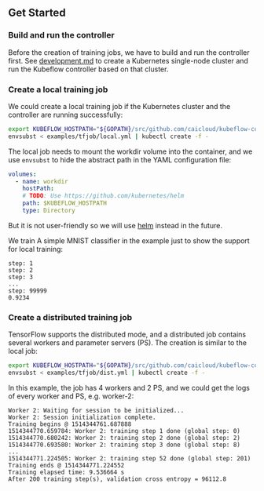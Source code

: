 ## Get Started

### Build and run the controller

Before the creation of training jobs, we have to build and run the controller first. See [development.md](developmet.md) to create a Kubernetes single-node cluster and run the Kubeflow controller based on that cluster.

### Create a local training job

We could create a local training job if the Kubernetes cluster and the controller are running successfully:

```bash
export KUBEFLOW_HOSTPATH="${GOPATH}/src/github.com/caicloud/kubeflow-controller/examples/workdir"
envsubst < examples/tfjob/local.yml | kubectl create -f -
```

The local job needs to mount the workdir volume into the container, and we use `envsubst` to hide the abstract path in the YAML configuration file:

```YAML
volumes:
  - name: workdir
    hostPath:
    # TODO: Use https://github.com/kubernetes/helm
    path: $KUBEFLOW_HOSTPATH
    type: Directory
```

But it is not user-friendly so we will use [helm](https://github.com/kubernetes/helm) instead in the future.

We train A simple MNIST classifier in the example just to show the support for local training:

```
step: 1
step: 2
step: 3
...
step: 99999
0.9234
```

### Create a distributed training job

TensorFlow supports the distributed mode, and a distributed job contains several workers and parameter servers (PS). The creation is similar to the local job:

```bash
export KUBEFLOW_HOSTPATH="${GOPATH}/src/github.com/caicloud/kubeflow-controller/examples/workdir"
envsubst < examples/tfjob/dist.yml | kubectl create -f -
```

In this example, the job has 4 workers and 2 PS, and we could get the logs of every worker and PS, e.g. worker-2:

```
Worker 2: Waiting for session to be initialized...
Worker 2: Session initialization complete.
Training begins @ 1514344761.687888
1514344770.659784: Worker 2: training step 1 done (global step: 0)
1514344770.680242: Worker 2: training step 2 done (global step: 2)
1514344770.693580: Worker 2: training step 3 done (global step: 8)
...
1514344771.224505: Worker 2: training step 52 done (global step: 201)
Training ends @ 1514344771.224552
Training elapsed time: 9.536664 s
After 200 training step(s), validation cross entropy = 96112.8
```
